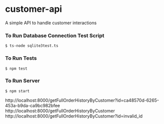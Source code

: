 # customer-api
A simple API to handle customer interactions

### To Run Database Connection Test Script
```
$ ts-node sqlite3test.ts
```

### To Run Tests
```
$ npm test
```

### To Run Server
```
$ npm start
```



http://localhost:8000/getFullOrderHistoryByCustomer?id=ca48570d-6265-453a-b9da-ca9bc982bfee
http://localhost:8000/getFullOrderHistoryByCustomer
http://localhost:8000/getFullOrderHistoryByCustomer?id=invalid_id